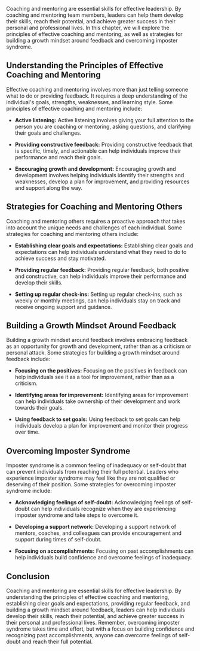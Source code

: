 
Coaching and mentoring are essential skills for effective leadership. By coaching and mentoring team members, leaders can help them develop their skills, reach their potential, and achieve greater success in their personal and professional lives. In this chapter, we will explore the principles of effective coaching and mentoring, as well as strategies for building a growth mindset around feedback and overcoming imposter syndrome.

Understanding the Principles of Effective Coaching and Mentoring
----------------------------------------------------------------

Effective coaching and mentoring involves more than just telling someone what to do or providing feedback. It requires a deep understanding of the individual's goals, strengths, weaknesses, and learning style. Some principles of effective coaching and mentoring include:

* **Active listening:** Active listening involves giving your full attention to the person you are coaching or mentoring, asking questions, and clarifying their goals and challenges.

* **Providing constructive feedback:** Providing constructive feedback that is specific, timely, and actionable can help individuals improve their performance and reach their goals.

* **Encouraging growth and development:** Encouraging growth and development involves helping individuals identify their strengths and weaknesses, develop a plan for improvement, and providing resources and support along the way.

Strategies for Coaching and Mentoring Others
--------------------------------------------

Coaching and mentoring others requires a proactive approach that takes into account the unique needs and challenges of each individual. Some strategies for coaching and mentoring others include:

* **Establishing clear goals and expectations:** Establishing clear goals and expectations can help individuals understand what they need to do to achieve success and stay motivated.

* **Providing regular feedback:** Providing regular feedback, both positive and constructive, can help individuals improve their performance and develop their skills.

* **Setting up regular check-ins:** Setting up regular check-ins, such as weekly or monthly meetings, can help individuals stay on track and receive ongoing support and guidance.

Building a Growth Mindset Around Feedback
-----------------------------------------

Building a growth mindset around feedback involves embracing feedback as an opportunity for growth and development, rather than as a criticism or personal attack. Some strategies for building a growth mindset around feedback include:

* **Focusing on the positives:** Focusing on the positives in feedback can help individuals see it as a tool for improvement, rather than as a criticism.

* **Identifying areas for improvement:** Identifying areas for improvement can help individuals take ownership of their development and work towards their goals.

* **Using feedback to set goals:** Using feedback to set goals can help individuals develop a plan for improvement and monitor their progress over time.

Overcoming Imposter Syndrome
----------------------------

Imposter syndrome is a common feeling of inadequacy or self-doubt that can prevent individuals from reaching their full potential. Leaders who experience imposter syndrome may feel like they are not qualified or deserving of their position. Some strategies for overcoming imposter syndrome include:

* **Acknowledging feelings of self-doubt:** Acknowledging feelings of self-doubt can help individuals recognize when they are experiencing imposter syndrome and take steps to overcome it.

* **Developing a support network:** Developing a support network of mentors, coaches, and colleagues can provide encouragement and support during times of self-doubt.

* **Focusing on accomplishments:** Focusing on past accomplishments can help individuals build confidence and overcome feelings of inadequacy.

Conclusion
----------

Coaching and mentoring are essential skills for effective leadership. By understanding the principles of effective coaching and mentoring, establishing clear goals and expectations, providing regular feedback, and building a growth mindset around feedback, leaders can help individuals develop their skills, reach their potential, and achieve greater success in their personal and professional lives. Remember, overcoming imposter syndrome takes time and effort, but with a focus on building confidence and recognizing past accomplishments, anyone can overcome feelings of self-doubt and reach their full potential.
